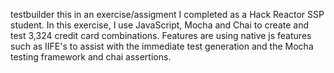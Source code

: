 testbuilder this in an exercise/assigment I completed as a Hack Reactor SSP student.  In this exercise, I use JavaScript, Mocha and Chai
to create and test 3,324 credit card combinations.  Features are using native js features such as IIFE's to assist with the immediate test
generation and the Mocha testing framework and chai assertions.
